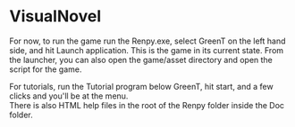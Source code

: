 # VisualNovel
For now, to run the game run the Renpy.exe, select GreenT on the left hand side, and hit Launch application.
This is the game in its current state.
From the launcher, you can also open the game/asset directory and open the script for the game.

For tutorials, run the Tutorial program below GreenT, hit start, and a few clicks and you'll be at the menu.  
There is also HTML help files in the root of the Renpy folder inside the Doc folder.
